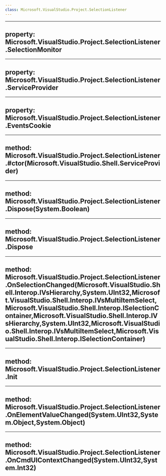 ```yaml
---
class: Microsoft.VisualStudio.Project.SelectionListener
---
```


---
property: Microsoft.VisualStudio.Project.SelectionListener.SelectionMonitor
---

---
property: Microsoft.VisualStudio.Project.SelectionListener.ServiceProvider
---

---
property: Microsoft.VisualStudio.Project.SelectionListener.EventsCookie
---

---
method: Microsoft.VisualStudio.Project.SelectionListener.#ctor(Microsoft.VisualStudio.Shell.ServiceProvider)
---

---
method: Microsoft.VisualStudio.Project.SelectionListener.Dispose(System.Boolean)
---

---
method: Microsoft.VisualStudio.Project.SelectionListener.Dispose
---

---
method: Microsoft.VisualStudio.Project.SelectionListener.OnSelectionChanged(Microsoft.VisualStudio.Shell.Interop.IVsHierarchy,System.UInt32,Microsoft.VisualStudio.Shell.Interop.IVsMultiItemSelect,Microsoft.VisualStudio.Shell.Interop.ISelectionContainer,Microsoft.VisualStudio.Shell.Interop.IVsHierarchy,System.UInt32,Microsoft.VisualStudio.Shell.Interop.IVsMultiItemSelect,Microsoft.VisualStudio.Shell.Interop.ISelectionContainer)
---

---
method: Microsoft.VisualStudio.Project.SelectionListener.Init
---

---
method: Microsoft.VisualStudio.Project.SelectionListener.OnElementValueChanged(System.UInt32,System.Object,System.Object)
---

---
method: Microsoft.VisualStudio.Project.SelectionListener.OnCmdUIContextChanged(System.UInt32,System.Int32)
---

